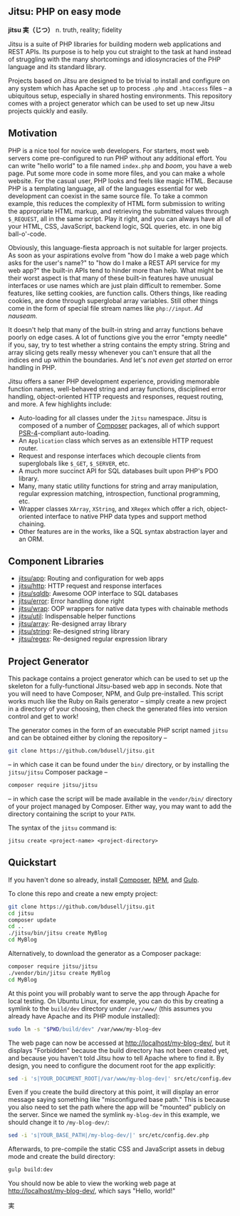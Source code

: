 Jitsu: PHP on easy mode
-----------------------

**jitsu 実（じつ）** n. truth, reality; fidelity

Jitsu is a suite of PHP libraries for building modern web applications and REST
APIs. Its purpose is to help you cut straight to the task at hand instead of
struggling with the many shortcomings and idiosyncracies of the PHP language
and its standard library.

Projects based on Jitsu are designed to be trivial to install and configure on
any system which has Apache set up to process `.php` and `.htaccess` files
&ndash; a ubiquitous setup, especially in shared hosting environments. This
repository comes with a project generator which can be used to set up new
Jitsu projects quickly and easily.

## Motivation

PHP is a nice tool for novice web developers. For starters, most web servers
come pre-configured to run PHP without any additional effort. You can write
"hello world" to a file named `index.php` and _boom_, you have a web page. Put
some more code in some more files, and you can make a whole website. For the
casual user, PHP looks and feels like magic HTML. Because PHP is a templating
language, all of the languages essential for web development can coexist in the
same source file. To take a common example, this reduces the complexity of HTML
form submission to writing the appropriate HTML markup, and retrieving the
submitted values through `$_REQUEST`, all in the same script. Play it right,
and you can always have all of your HTML, CSS, JavaScript, backend logic, SQL
queries, etc. in one big ball-o'-code.

Obviously, this language-fiesta approach is not suitable for larger projects.
As soon as your aspirations evolve from "how do I make a web page which asks
for the user's name?" to "how do I make a REST API service for my web app?"
the built-in APIs tend to hinder more than help. What might be their worst
aspect is that many of these built-in features have unusual interfaces or use
names which are just plain difficult to remember. Some features, like setting
cookies, are function calls. Others things, like reading cookies, are
done through superglobal array variables. Still other things come in the form
of special file stream names like `php://input`. _Ad nauseam._

It doesn't help that many of the built-in string and array functions behave
poorly on edge cases. A lot of functions give you the error "empty needle" if
you, say, try to test whether a string contains the empty string. String and
array slicing gets really messy whenever you can't ensure that all the indices
end up within the boundaries. And let's _not even get started_ on error handling
in PHP.

Jitsu offers a saner PHP development experience, providing memorable function
names, well-behaved string and array functions, disciplined error handling,
object-oriented HTTP requests and responses, request routing, and more. A few
highlights include:

* Auto-loading for all classes under the `Jitsu` namespace. Jitsu is composed
  of a number of [Composer](https://getcomposer.org/) packages, all of which
  support [PSR-4](http://www.php-fig.org/psr/psr-4/)-compliant auto-loading.
* An `Application` class which serves as an extensible HTTP request router.
* Request and response interfaces which decouple clients from superglobals
  like `$_GET`, `$_SERVER`, etc.
* A much more succinct API for SQL databases built upon PHP's PDO library.
* Many, many static utility functions for string and array manipulation,
  regular expression matching, introspection, functional programming, etc.
* Wrapper classes `XArray`, `XString`, and `XRegex` which offer a rich,
  object-oriented interface to native PHP data types and support method
  chaining.
* Other features are in the works, like a SQL syntax abstraction layer and an
  ORM.

## Component Libraries

* [jitsu/app](https://github.com/bdusell/jitsu-app): Routing and configuration
  for web apps
* [jitsu/http](https://github.com/bdusell/jitsu-http): HTTP request and
  response interfaces
* [jitsu/sqldb](https://github.com/bdusell/jitsu-sqldb): Awesome OOP interface
  to SQL databases
* [jitsu/error](https://github.com/bdusell/jitsu-error): Error handling done
  right
* [jitsu/wrap](https://github.com/bdusell/jitsu-wrap): OOP wrappers for native
  data types with chainable methods
* [jitsu/util](https://github.com/bdusell/jitsu-util): Indispensable helper
  functions
* [jitsu/array](https://github.com/bdusell/jitsu-array): Re-designed array
  library
* [jitsu/string](https://github.com/bdusell/jitsu-string): Re-designed string
  library
* [jitsu/regex](https://github.com/bdusell/jitsu-regex): Re-designed regular
  expression library

## Project Generator

This package contains a project generator which can be used to set up the
skeleton for a fully-functional Jitsu-based web app in seconds. Note that you
will need to have Composer, NPM, and Gulp pre-installed. This script works much
like the Ruby on Rails generator &ndash; simply create a new project in a
directory of your choosing, then check the generated files into version control
and get to work!

The generator comes in the form of an executable PHP script named `jitsu` and
can be obtained either by cloning the repository &ndash;

```sh
git clone https://github.com/bdusell/jitsu.git
```

&ndash; in which case it can be found under the `bin/` directory, or by
installing the `jitsu/jitsu` Composer package &ndash;

```sh
composer require jitsu/jitsu
```

&ndash; in which case the script will be made available in the `vendor/bin/`
directory of your project managed by Composer. Either way, you may want to add
the directory containing the script to your `PATH`.

The syntax of the `jitsu` command is:

```
jitsu create <project-name> <project-directory>
```

## Quickstart

If you haven't done so already, install [Composer](https://getcomposer.org/),
[NPM](https://www.npmjs.com/), and [Gulp](http://gulpjs.com/).

To clone this repo and create a new empty project:

```sh
git clone https://github.com/bdusell/jitsu.git
cd jitsu
composer update
cd ..
./jitsu/bin/jitsu create MyBlog
cd MyBlog
```

Alternatively, to download the generator as a Composer package:

```sh
composer require jitsu/jitsu
./vendor/bin/jitsu create MyBlog
cd MyBlog
```

At this point you will probably want to serve the app through Apache for local
testing. On Ubuntu Linux, for example, you can do this by creating a symlink to
the `build/dev` directory under `/var/www/` (this assumes you already have
Apache and its PHP module installed):

```sh
sudo ln -s "$PWD/build/dev" /var/www/my-blog-dev
```

The web page can now be accessed at
[http://localhost/my-blog-dev/](http://localhost/my-blog-dev/), but it displays
"Forbidden" because the build directory has not been created yet, and because
you haven't told Jitsu how to tell Apache where to find it. By design, you need
to configure the document root for the app explicitly:

```sh
sed -i 's|YOUR_DOCUMENT_ROOT|/var/www/my-blog-dev|' src/etc/config.dev.php
```

Even if you create the build directory at this point, it will display an error
message saying something like "misconfigured base path." This is because you
also need to set the path where the app will be "mounted" publicly on the
server. Since we named the symlink `my-blog-dev` in this example, we should
change it to `/my-blog-dev/`:

```sh
sed -i 's|YOUR_BASE_PATH|/my-blog-dev/|' src/etc/config.dev.php
```

Afterwards, to pre-compile the static CSS and JavaScript assets in debug mode
and create the build directory:

```sh
gulp build:dev
```

You should now be able to view the working web page at
[http://localhost/my-blog-dev/](http://localhost/my-blog-dev/), which says
"Hello, world!"

実

